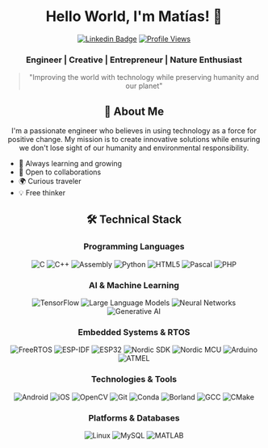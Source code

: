 <div align="center">
  
  # Hello World, I'm Matías! 👋
  
  [![Linkedin Badge](https://img.shields.io/badge/-Matías_Cosentini-blue?style=flat-square&logo=Linkedin&logoColor=white&link=https://linkedin.com/in/humbertomatiascosentini)](https://linkedin.com/in/humbertomatiascosentini)
  [![Profile Views](https://komarev.com/ghpvc/?username=hmcosentini&label=Profile%20views&color=0e75b6&style=flat-square)](https://github.com/hmcosentini)

  ### Engineer | Creative | Entrepreneur | Nature Enthusiast

  > "Improving the world with technology while preserving humanity and our planet"
</div>

<div align="center">
  
  ## 🚀 About Me

  I'm a passionate engineer who believes in using technology as a force for positive change. My mission is to create innovative solutions while ensuring we don't lose sight of our humanity and environmental responsibility.
</div>

- 🌱 Always learning and growing
- 🤝 Open to collaborations
- 🌍 Curious traveler
- 💡 Free thinker


<div align="center">
  
  ## 🛠️ Technical Stack
</div>

<div align="center">

### Programming Languages
![C](https://img.shields.io/badge/-C-A8B9CC?style=flat-square&logo=c&logoColor=white)
![C++](https://img.shields.io/badge/-C++-00599C?style=flat-square&logo=cplusplus&logoColor=white)
![Assembly](https://img.shields.io/badge/-Assembly-4B0082?style=flat-square&logo=assemblyscript&logoColor=white)
![Python](https://img.shields.io/badge/-Python-3776AB?style=flat-square&logo=python&logoColor=white)
![HTML5](https://img.shields.io/badge/-HTML5-E34F26?style=flat-square&logo=html5&logoColor=white)
![Pascal](https://img.shields.io/badge/-Pascal-FF6B6B?style=flat-square&logo=delphi&logoColor=white)
![PHP](https://img.shields.io/badge/-PHP-777BB4?style=flat-square&logo=php&logoColor=white)

### AI & Machine Learning
![TensorFlow](https://img.shields.io/badge/-TensorFlow-FF6F00?style=flat-square&logo=tensorflow&logoColor=white)
![Large Language Models](https://img.shields.io/badge/-LLMs-00A67E?style=flat-square&logo=openai&logoColor=white)
![Neural Networks](https://img.shields.io/badge/-Neural_Networks-FF4B4B?style=flat-square&logo=brain&logoColor=white)
![Generative AI](https://img.shields.io/badge/-Generative_AI-6B46C1?style=flat-square&logo=openai&logoColor=white)

### Embedded Systems & RTOS
![FreeRTOS](https://img.shields.io/badge/-FreeRTOS-8BC3FF?style=flat-square&logo=freertos&logoColor=white)
![ESP-IDF](https://img.shields.io/badge/-ESP_IDF-E7352C?style=flat-square&logo=espressif&logoColor=white)
![ESP32](https://img.shields.io/badge/-ESP32-E7352C?style=flat-square&logo=espressif&logoColor=white)
![Nordic SDK](https://img.shields.io/badge/-Nordic_SDK-00A9CE?style=flat-square&logo=nordicsemiconductor&logoColor=white)
![Nordic MCU](https://img.shields.io/badge/-Nordic_MCU-00A9CE?style=flat-square&logo=nordicsemiconductor&logoColor=white)
![Arduino](https://img.shields.io/badge/-Arduino-00979D?style=flat-square&logo=arduino&logoColor=white)
![ATMEL](https://img.shields.io/badge/-ATMEL-ED1B2D?style=flat-square&logo=microchip&logoColor=white)

### Technologies & Tools
![Android](https://img.shields.io/badge/-Android-3DDC84?style=flat-square&logo=android&logoColor=white)
![iOS](https://img.shields.io/badge/-iOS-000000?style=flat-square&logo=ios&logoColor=white)
![OpenCV](https://img.shields.io/badge/-OpenCV-5C3EE8?style=flat-square&logo=opencv&logoColor=white)
![Git](https://img.shields.io/badge/-Git-F05032?style=flat-square&logo=git&logoColor=white)
![Conda](https://img.shields.io/badge/-Conda-44A833?style=flat-square&logo=anaconda&logoColor=white)
![Borland](https://img.shields.io/badge/-Borland-0066CC?style=flat-square&logo=borland&logoColor=white)
![GCC](https://img.shields.io/badge/-GCC-A42E2B?style=flat-square&logo=gnu&logoColor=white)
![CMake](https://img.shields.io/badge/-CMake-064F8C?style=flat-square&logo=cmake&logoColor=white)

### Platforms & Databases
![Linux](https://img.shields.io/badge/-Linux-FCC624?style=flat-square&logo=linux&logoColor=black)
![MySQL](https://img.shields.io/badge/-MySQL-4479A1?style=flat-square&logo=mysql&logoColor=white)
![MATLAB](https://img.shields.io/badge/-MATLAB-0076A8?style=flat-square&logo=mathworks&logoColor=white)

</div>
